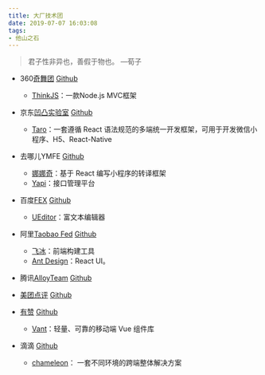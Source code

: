 ```yaml
---
title: 大厂技术团
date: 2019-07-07 16:03:08
tags: 
- 他山之石
---
```


> 君子性非异也，善假于物也。 —荀子

- 360[奇舞团](https://75team.com/) [Github](https://github.com/75team)
    - [ThinkJS](https://www.thinkjs.org/)：一款Node.js MVC框架

- 京东[凹凸实验室](https://aotu.io/about/) [Github](https://github.com/o2team)
  - [Taro](https://github.com/o2team)：一套遵循 React 语法规范的多端统一开发框架，可用于开发微信小程序、H5、React-Native

- 去哪儿YMFE [Github](https://github.com/ymfe)
  - [娜娜奇](https://rubylouvre.github.io/nanachi/)：基于 React 编写小程序的转译框架
  - [Yapi](https://github.com/YMFE/yapi)：接口管理平台

- 百度[FEX](http://fex.baidu.com/) [Github](https://github.com/fex-team/)
  - [UEditor](https://github.com/fex-team/ueditor/)：富文本编辑器

- 阿里[Taobao Fed](http://taobaofed.org/) [Github](https://github.com/alibaba)
  - [飞冰](https://alibaba.github.io/ice/)：前端构建工具
  - [Ant Design](https://ant.design)：React UI。

- 腾讯[AlloyTeam](http://www.alloyteam.com/) [Github](http://alloyteam.github.io/)

- [美团点评](https://tech.meituan.com/) [Github](https://github.com/Meituan-Dianping)

- [有赞](https://tech.youzan.com/) [Github](https://github.com/youzan)
  - [Vant](https://github.com/youzan/vant)：轻量、可靠的移动端 Vue 组件库

- 滴滴 [Github](https://github.com/didi)
  - [chameleon](https://github.com/didi/chameleon)： 一套不同环境的跨端整体解决方案